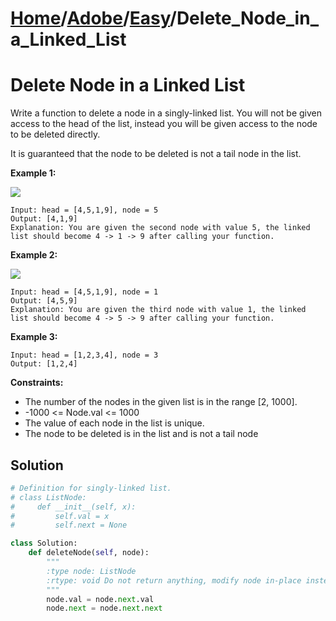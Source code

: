 # [Home](./../..)/[Adobe](./..)/[Easy](./)/Delete_Node_in_a_Linked_List
<h1>Delete Node in a Linked List</h1>

<p>
Write a function to delete a node in a singly-linked list. You will not be given access to the head of the list, instead you will be given access to the node to be deleted directly.

It is guaranteed that the node to be deleted is not a tail node in the list.

</p>

<b>Example 1:</b>

<img src="https://assets.leetcode.com/uploads/2020/09/01/node1.jpg">

    Input: head = [4,5,1,9], node = 5
    Output: [4,1,9]
    Explanation: You are given the second node with value 5, the linked list should become 4 -> 1 -> 9 after calling your function.
    
<b>Example 2:</b>

<img src="https://assets.leetcode.com/uploads/2020/09/01/node2.jpg">

    Input: head = [4,5,1,9], node = 1
    Output: [4,5,9]
    Explanation: You are given the third node with value 1, the linked list should become 4 -> 5 -> 9 after calling your function.

<b>Example 3:</b>

    Input: head = [1,2,3,4], node = 3
    Output: [1,2,4]
    
<b>Constraints:</b>

- The number of the nodes in the given list is in the range [2, 1000].
- -1000 <= Node.val <= 1000
- The value of each node in the list is unique.
- The node to be deleted is in the list and is not a tail node


<h2>Solution</h2>

```python
# Definition for singly-linked list.
# class ListNode:
#     def __init__(self, x):
#         self.val = x
#         self.next = None

class Solution:
    def deleteNode(self, node):
        """
        :type node: ListNode
        :rtype: void Do not return anything, modify node in-place instead.
        """
        node.val = node.next.val
        node.next = node.next.next
```
